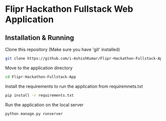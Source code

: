 # Flipr Hackathon Fullstack Web Application

## Installation & Running

Clone this repository (Make sure you have 'git' installed)

```bash
git clone https://github.com/i-AshishKumar/Flipr-Hackathon-Fullstack-App.git
```
Move to the application directory
```bash
cd Flipr-Hackathon-Fullstack-App
```
Install the requirements to run the application from requiremnets.txt
```bash
pip install -r requirements.txt
```
Run the application on the local server
```bash
python manage.py runserver
```
